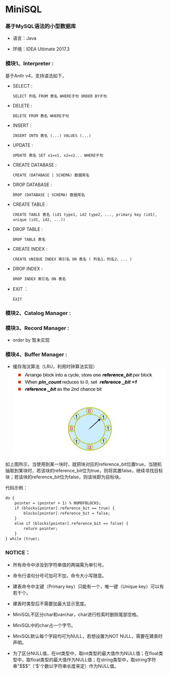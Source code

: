 # MiniSQL

### 基于MySQL语法的小型数据库

- 语言：Java

- 环境：IDEA Ultimate 2017.3

### 模块1、Interpreter :

基于Antlr v4，支持语法如下，

- SELECT : 

  ```
  SELECT 列名 FROM 表名 WHERE子句 ORDER BY子句
  ```

- DELETE : 

  ```
  DELETE FROM 表名 WHERE子句
  ```

- INSERT : 

  ```
  INSERT INTO 表名 (...) VALUES (...)
  ```

- UPDATE : 

  ```
  UPDATE 表名 SET x1=v1, x2=v2... WHERE子句
  ```

- CREATE DATABASE : 

  ```
  CREATE (DATABASE | SCHEMA) 数据库名
  ```

- DROP DATABASE : 

  ```
  DROP (DATABASE | SCHEMA) 数据库名
  ```

- CREATE TABLE : 

  ```
  CREATE TABLE 表名 (id1 type1, id2 type2, ..., primary key (id1), unique (id1, id2, ...))
  ```

- DROP TABLE : 

  ```
  DROP TABLE 表名
  ```

- CREATE INDEX : 

  ```
  CREATE UNIQUE INDEX 索引名 ON 表名 ( 列名1，列名2，... )
  ```

- DROP INDEX :

  ```
  DROP INDEX 索引名 ON 表名
  ```

- EXIT ：

  ```
  EXIT
  ```

### 模块2、Catalog Manager :

### 模块3、Record Manager :

- order by 暂未实现

### 模块4、Buffer Manager :

- 缓存淘汰算法（LRU，利用时钟算法实现）![时钟算法](https://github.com/clamli/MiniSQL/blob/master/image-folder/%E6%97%B6%E9%92%9F%E7%AE%97%E6%B3%95.png)

如上图所示，当使用到某一块时，就把块对应的reference_bit位置true，当随机抽取到某块时，若该块的reference_bit位为true，则将其置false，继续寻找目标块；若该块的reference_bit位为false，则该块即为目标块。

代码示例：

```
do {
	pointer = (pointer + 1) % NUMOFBLOCKS;
	if (blocks[pointer].reference_bit == true) {
        blocks[pointer].reference_bit = false;
	}
	else if (blocks[pointer].reference_bit == false) {
		return pointer;
	}
} while (true);
```



### NOTICE：

- 所有命令中涉及到字符串值的两端需为单引号。

- 命令行语句分号可加可不加，命令大小写随意。

- 建表命令中主键（Primary key）只能有一个，唯一键（Unique key）可以有若干个。

- 建表时类型后不需要加最大显示宽度。

- MiniSQL不区分char和varchar，char进行检索时删除尾部空格。

- MiniSQL中的char占一个字节。

- MiniSQL默认每个字段均可为NULL，若想设置为NOT NULL，需要在建表时声明。

- 为了区分NULL值，在int类型中，取int类型的最大值作为NULL值；在float类型中，取float类型的最大值作为NULL值；在string类型中，取string字符串"$$$"（'$'个数以字符串长度来定）作为NULL值。

  